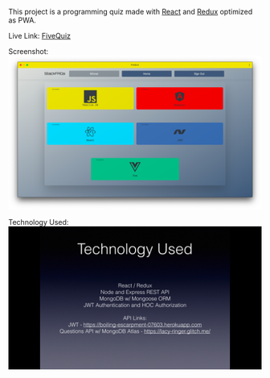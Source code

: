 This project is a programming quiz made with [React](https://reactjs.org/) and [Redux](https://redux.js.org/) optimized as PWA.

Live Link: [FiveQuiz](https://fivequiz.netlify.com)

Screenshot: ![StackFAQs](screenshot.png)

Technology Used: ![TechSlide](tech.png)
